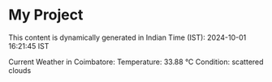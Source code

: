 # My Project

This content is dynamically generated in Indian Time (IST): 2024-10-01 16:21:45 IST


Current Weather in Coimbatore:
Temperature: 33.88 °C
Condition: scattered clouds
